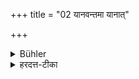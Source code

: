 +++
title = "02 यानवन्तमा यानात्"

+++

<details><summary>Bühler</summary>

2. (If the guest) possesses a carriage, (he shall accompany him) as far as that.
</details>

<details><summary>हरदत्त-टीका</summary>

## सूत्रम्
यानवन्तमा यानात् ॥ २॥  
### प्रस्तावः
आ कुत इत्यत आह—  
### टिप्पनी
स चेदतिथिर्यानवान् भवति, तस्मा तस्याऽऽरोहणादनुव्रजेत् ॥
</details>
